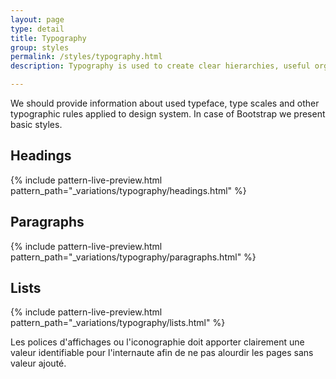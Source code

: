 ```yaml
---
layout: page
type: detail
title: Typography
group: styles
permalink: /styles/typography.html
description: Typography is used to create clear hierarchies, useful organizations, and purposeful alignments that guide users through the product and experience. It is the core structure of any well designed interface.

---
```


We should provide information about used typeface, type scales and other typographic rules applied to design system.
In case of Bootstrap we present basic styles.

## Headings 

{% include pattern-live-preview.html pattern_path="_variations/typography/headings.html" %}

## Paragraphs

{% include pattern-live-preview.html pattern_path="_variations/typography/paragraphs.html" %}

## Lists

{% include pattern-live-preview.html pattern_path="_variations/typography/lists.html" %}


Les polices d'affichages ou l'iconographie doit apporter clairement une valeur identifiable pour l'internaute afin de ne pas alourdir les pages sans valeur ajouté.